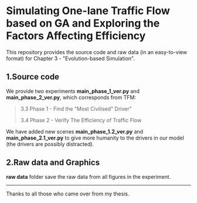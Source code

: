 # Simulating One-lane Traffic Flow based on GA and Exploring the Factors Affecting Efficiency

This repository provides the source code and raw data (in an easy-to-view format) for Chapter 3 - "Evolution-based Simulation".

## 1.Source code
We provide two experiments **main_phase_1_ver.py** and **main_phase_2_ver.py**, which corresponds from TFM:
>3.3 Phase 1 - Find the "Most Civilised" Driver" 
>
>3.4 Phase 2 - Verify The Efficiency of Traffic Flow 

We have added new scenes **main_phase_1.2_ver.py** and **main_phase_2.1_ver.py** to give more humanity to the drivers in our model (the drivers are possibly distracted).

## 2.Raw data and Graphics
**raw data** folder save the raw data from all figures in the experiment. 



****************************************************
Thanks to all those who came over from my thesis.
